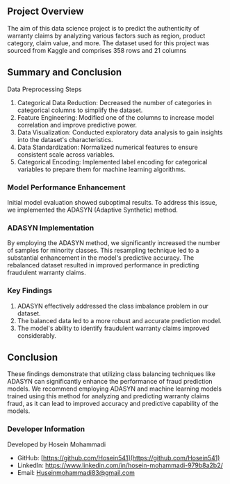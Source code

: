 ## Project Overview
The aim of this data science project is to predict the authenticity of warranty claims by analyzing various factors such as region, product category, claim value, and more. The dataset used for this project was sourced from Kaggle and comprises 358 rows and 21 columns

## Summary and Conclusion 
Data Preprocessing Steps
1. Categorical Data Reduction: Decreased the number of categories in categorical columns to simplify the dataset.
2. Feature Engineering: Modified one of the columns to increase model correlation and improve predictive power.
3. Data Visualization: Conducted exploratory data analysis to gain insights into the dataset's characteristics.
4. Data Standardization: Normalized numerical features to ensure consistent scale across variables.
5. Categorical Encoding: Implemented label encoding for categorical variables to prepare them for machine learning algorithms.

### Model Performance Enhancement

Initial model evaluation showed suboptimal results. To address this issue, we implemented the ADASYN (Adaptive Synthetic) method.

### ADASYN Implementation

By employing the ADASYN method, we significantly increased the number of samples for minority classes. This resampling technique led to a substantial enhancement in the model's predictive accuracy. The rebalanced dataset resulted in improved performance in predicting fraudulent warranty claims.

### Key Findings

1. ADASYN effectively addressed the class imbalance problem in our dataset.
2. The balanced data led to a more robust and accurate prediction model.
3. The model's ability to identify fraudulent warranty claims improved considerably.

## Conclusion

These findings demonstrate that utilizing class balancing techniques like ADASYN can significantly enhance the performance of fraud prediction models. We recommend employing ADASYN and machine learning models trained using this method for analyzing and predicting warranty claims fraud, as it can lead to improved accuracy and predictive capability of the models.

### Developer Information

Developed by Hosein Mohammadi

- GitHub: [https://github.com/Hosein541](https://github.com/Hosein541)
- LinkedIn: https://www.linkedin.com/in/hosein-mohammadi-979b8a2b2/
- Email: Huseinmohammadi83@gmail.com
